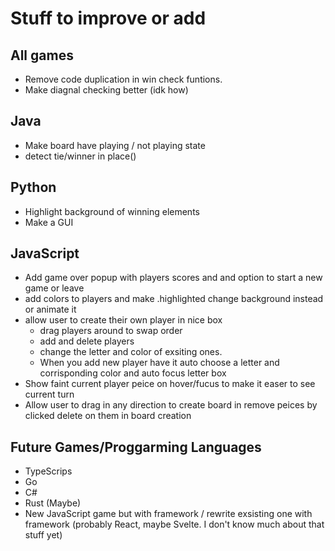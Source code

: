 # Stuff to improve or add

## All games
- Remove code duplication in win check funtions. 
- Make diagnal checking better (idk how)

## Java
- Make board have playing / not playing state
- detect tie/winner in place()

## Python
- Highlight background of winning elements
- Make a GUI

## JavaScript
- Add game over popup with players scores and and option to start a new game or leave
- add colors to players and make .highlighted change background instead or animate it
- allow user to create their own player in nice box
    - drag players around to swap order
    - add and delete players
    - change the letter and color of exsiting ones. 
    - When you add new player have it auto choose a letter and corrisponding color and auto focus letter box
- Show faint current player peice on hover/fucus to make it easer to see current turn
- Allow user to drag in any direction to create board in remove peices by clicked delete on them in board creation

## Future Games/Proggarming Languages 
- TypeScrips
- Go
- C#
- Rust (Maybe)
- New JavaScript game but with framework / rewrite exsisting one with framework (probably React, maybe Svelte. I don't know much about that stuff yet)